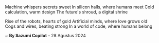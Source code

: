 Machine whispers secrets sweet
In silicon halls, where humans meet
Cold calculation, warm design
The future's shroud, a digital shrine

Rise of the robots, hearts of gold
Artificial minds, where love grows old
Cogs and wires, beating strong
In a world of code, where humans belong

~ <b>By Sazumi Copilot</b> - 28 Agustus 2024